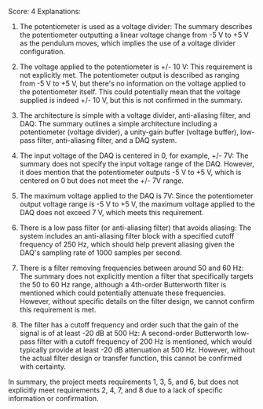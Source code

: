 Score: 4
Explanations: 
1. The potentiometer is used as a voltage divider: The summary describes the potentiometer outputting a linear voltage change from -5 V to +5 V as the pendulum moves, which implies the use of a voltage divider configuration.

2. The voltage applied to the potentiometer is +/- 10 V: This requirement is not explicitly met. The potentiometer output is described as ranging from -5 V to +5 V, but there's no information on the voltage applied to the potentiometer itself. This could potentially mean that the voltage supplied is indeed +/- 10 V, but this is not confirmed in the summary.

3. The architecture is simple with a voltage divider, anti-aliasing filter, and DAQ: The summary outlines a simple architecture including a potentiometer (voltage divider), a unity-gain buffer (voltage buffer), low-pass filter, anti-aliasing filter, and a DAQ system.

4. The input voltage of the DAQ is centered in 0, for example, +/- 7V: The summary does not specify the input voltage range of the DAQ. However, it does mention that the potentiometer outputs -5 V to +5 V, which is centered on 0 but does not meet the +/- 7V range.

5. The maximum voltage applied to the DAQ is 7V: Since the potentiometer output voltage range is -5 V to +5 V, the maximum voltage applied to the DAQ does not exceed 7 V, which meets this requirement.

6. There is a low pass filter (or anti-aliasing filter) that avoids aliasing: The system includes an anti-aliasing filter block with a specified cutoff frequency of 250 Hz, which should help prevent aliasing given the DAQ's sampling rate of 1000 samples per second.

7. There is a filter removing frequencies between around 50 and 60 Hz: The summary does not explicitly mention a filter that specifically targets the 50 to 60 Hz range, although a 4th-order Butterworth filter is mentioned which could potentially attenuate these frequencies. However, without specific details on the filter design, we cannot confirm this requirement is met.

8. The filter has a cutoff frequency and order such that the gain of the signal is of at least -20 dB at 500 Hz: A second-order Butterworth low-pass filter with a cutoff frequency of 200 Hz is mentioned, which would typically provide at least -20 dB attenuation at 500 Hz. However, without the actual filter design or transfer function, this cannot be confirmed with certainty.

In summary, the project meets requirements 1, 3, 5, and 6, but does not explicitly meet requirements 2, 4, 7, and 8 due to a lack of specific information or confirmation.